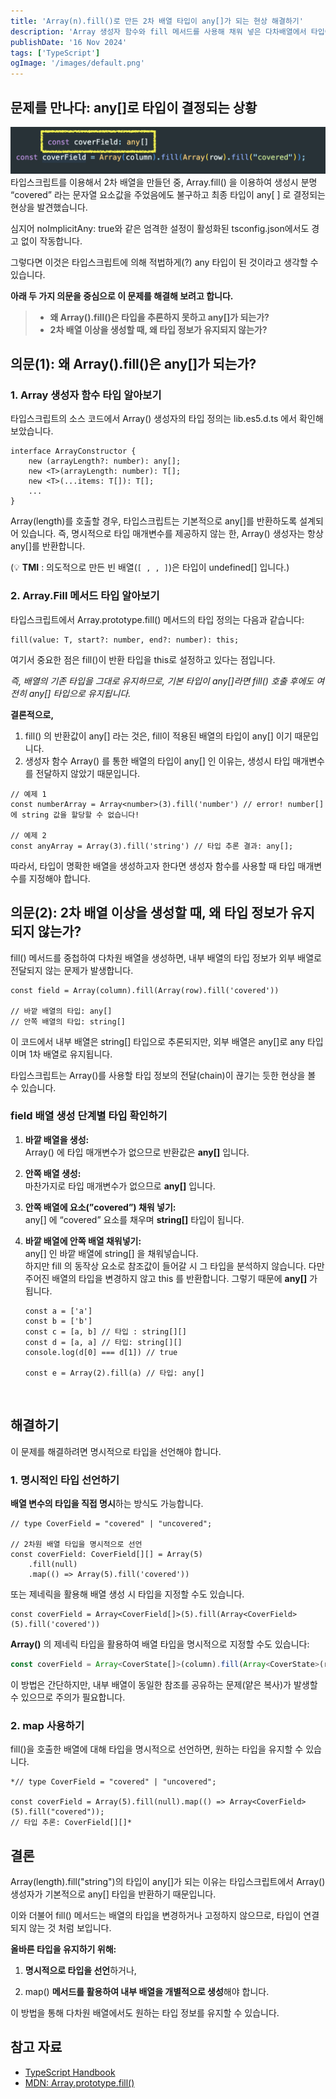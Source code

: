 ```yaml
---
title: 'Array(n).fill()로 만든 2차 배열 타입이 any[]가 되는 현상 해결하기'
description: 'Array 생성자 함수와 fill 메서드를 사용해 채워 넣은 다차배열에서 타입이 유지되지 않는 현상을 해결해봅시다!'
publishDate: '16 Nov 2024'
tags: ['TypeScript']
ogImage: '/images/default.png'
---
```


## **문제를 만나다: any[]로 타입이 결정되는 상황**

![에러 상황](error.png)
타입스크립트를 이용해서 2차 배열을 만들던 중, Array.fill() 을 이용하여 생성시 분명 “covered” 라는 문자열 요소값을 주었음에도 불구하고 최종 타입이 any[ ] 로 결정되는 현상을 발견했습니다.

심지어 noImplicitAny: true와 같은 엄격한 설정이 활성화된 tsconfig.json에서도 경고 없이 작동합니다.

그렇다면 이것은 타입스크립트에 의해 적법하게(?) any 타입이 된 것이라고 생각할 수 있습니다.

**아래 두 가지 의문을 중심으로 이 문제를 해결해 보려고 합니다.**

> - **왜 Array().fill()은 타입을 추론하지 못하고 any[]가 되는가?**
> - **2차 배열 이상을 생성할 때, 왜 타입 정보가 유지되지 않는가?**

## **의문(1): 왜 Array().fill()은 any[]가 되는가?**

### 1. Array 생성자 함수 타입 알아보기

타입스크립트의 소스 코드에서 Array() 생성자의 타입 정의는 lib.es5.d.ts 에서 확인해 보았습니다.

```tsx
interface ArrayConstructor {
    new (arrayLength?: number): any[];
    new <T>(arrayLength: number): T[];
    new <T>(...items: T[]): T[];
    ...
}
```

Array(length)를 호출할 경우, 타입스크립트는 기본적으로 any[]를 반환하도록 설계되어 있습니다. 즉, 명시적으로 타입 매개변수를 제공하지 않는 한, Array() 생성자는 항상 any[]를 반환합니다.

(💡 **TMI** : 의도적으로 만든 빈 배열(`[ , , ]`)은 타입이 undefined[] 입니다.)

### 2. Array.Fill 메서드 타입 알아보기

타입스크립트에서 Array.prototype.fill() 메서드의 타입 정의는 다음과 같습니다:

```tsx
fill(value: T, start?: number, end?: number): this;
```

여기서 중요한 점은 fill()이 반환 타입을 this로 설정하고 있다는 점입니다.

_즉, 배열의 기존 타입을 그대로 유지하므로, 기본 타입이 any[]라면 fill() 호출 후에도 여전히 any[] 타입으로 유지됩니다._

**결론적으로,**

1.  fill() 의 반환값이 any[] 라는 것은, fill이 적용된 배열의 타입이 any[] 이기 때문입니다.
2.  생성자 함수 Array() 를 통한 배열의 타입이 any[] 인 이유는, 생성시 타입 매개변수를 전달하지 않았기 때문입니다.

```tsx
// 예제 1
const numberArray = Array<number>(3).fill('number') // error! number[] 에 string 값을 할당할 수 없습니다!

// 예제 2
const anyArray = Array(3).fill('string') // 타입 추론 결과: any[];
```

따라서, 타입이 명확한 배열을 생성하고자 한다면 생성자 함수를 사용할 때 타입 매개변수를 지정해야 합니다.

## **의문(2): 2차 배열 이상을 생성할 때, 왜 타입 정보가 유지되지 않는가?**

fill() 메서드를 중첩하여 다차원 배열을 생성하면, 내부 배열의 타입 정보가 외부 배열로 전달되지 않는 문제가 발생합니다.

```tsx
const field = Array(column).fill(Array(row).fill('covered'))

// 바깥 배열의 타입: any[]
// 안쪽 배열의 타입: string[]
```

이 코드에서 내부 배열은 string[] 타입으로 추론되지만, 외부 배열은 any[]로 any 타입이며 1차 배열로 유지됩니다.

타입스크립트는 Array()를 사용할 타입 정보의 전달(chain)이 끊기는 듯한 현상을 볼 수 있습니다.

### field 배열 생성 단계별 타입 확인하기

1. **바깥 배열을 생성:** <br>
   Array() 에 타입 매개변수가 없으므로 반환값은 **any[]** 입니다.

2. **안쪽 배열 생성:** <br>
   마찬가지로 타입 매개변수가 없으므로 **any[]** 입니다.

3. **안쪽 배열에 요소(”covered”) 채워 넣기:** <br>
   any[] 에 “covered” 요소를 채우며 **string[]** 타입이 됩니다.

4. **바깥 배열에 안쪽 배열 채워넣기:** <br>
   any[] 인 바깥 배열에 string[] 을 채워넣습니다. <br>
   하지만 fill 의 동작상 요소로 참조값이 들어갈 시 그 타입을 분석하지 않습니다. 다만 주어진 배열의 타입을 변경하지 않고 this 를 반환합니다. 그렇기 때문에 **any[]** 가 됩니다.

   ```tsx
   const a = ['a']
   const b = ['b']
   const c = [a, b] // 타입 : string[][]
   const d = [a, a] // 타입: string[][]
   console.log(d[0] === d[1]) // true

   const e = Array(2).fill(a) // 타입: any[]
   ```

   <br>

## **해결하기**

이 문제를 해결하려면 명시적으로 타입을 선언해야 합니다.

### 1. 명시적인 타입 선언하기

**배열 변수의 타입을 직접 명시**하는 방식도 가능합니다.

```tsx
// type CoverField = "covered" | "uncovered";

// 2차원 배열 타입을 명시적으로 선언
const coverField: CoverField[][] = Array(5)
	.fill(null)
	.map(() => Array(5).fill('covered'))
```

또는 제네릭을 활용해 배열 생성 시 타입을 지정할 수도 있습니다.

```tsx
const coverField = Array<CoverField[]>(5).fill(Array<CoverField>(5).fill('covered'))
```

**Array<T>()** 의 제네릭 타입을 활용하여 배열 타입을 명시적으로 지정할 수도 있습니다:

```jsx
const coverField = Array<CoverState[]>(column).fill(Array<CoverState>(row).fill("covered"));
```

이 방법은 간단하지만, 내부 배열이 동일한 참조를 공유하는 문제(얕은 복사)가 발생할 수 있으므로 주의가 필요합니다.

### **2. map 사용하기**

fill()을 호출한 배열에 대해 타입을 명시적으로 선언하면, 원하는 타입을 유지할 수 있습니다.

```tsx
*// type CoverField = "covered" | "uncovered";

const coverField = Array(5).fill(null).map(() => Array<CoverField>(5).fill("covered"));
// 타입 추론: CoverField[][]*
```

## **결론**

Array(length).fill("string")의 타입이 any[]가 되는 이유는 타입스크립트에서 Array() 생성자가 기본적으로 any[] 타입을 반환하기 때문입니다.

이와 더불어 fill() 메서드는 배열의 타입을 변경하거나 고정하지 않으므로, 타입이 연결되지 않는 것 처럼 보입니다.

**올바른 타입을 유지하기 위해:**

1. **명시적으로 타입을 선언**하거나,

2. map() **메서드를 활용하여 내부 배열을 개별적으로 생성**해야 합니다.

이 방법을 통해 다차원 배열에서도 원하는 타입 정보를 유지할 수 있습니다.

## **참고 자료**

- [TypeScript Handbook](https://www.typescriptlang.org/docs/handbook/intro.html)
- [MDN: Array.prototype.fill()](https://developer.mozilla.org/en-US/docs/Web/JavaScript/Reference/Global_Objects/Array/fill)
